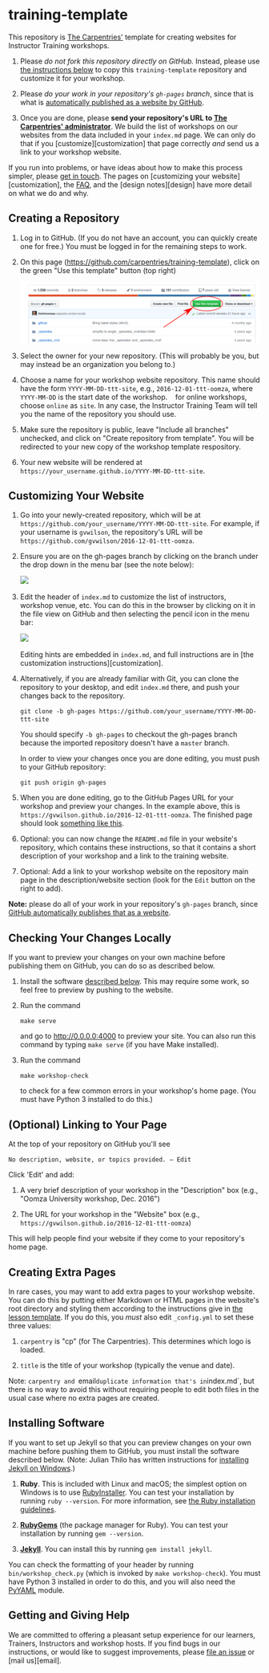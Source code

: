# training-template

This repository is [The Carpentries'][carpentry-site]
template for creating websites for Instructor Training workshops.

1.  Please *do not fork this repository directly on GitHub.*
    Instead, please use [the instructions below](#creating-a-repository)
    to copy this `training-template` repository and customize it for your workshop.

2.  Please *do your work in your repository's `gh-pages` branch*,
    since that is what is
    [automatically published as a website by GitHub][github-project-pages].

3.  Once you are done,
    please **send your repository's URL to [The Carpentries' administrator][contact]**.
    We build the list of workshops on our websites from the data included in your `index.md` page.
    We can only do that if you [customize][customization] that page correctly
    *and* send us a link to your workshop website.

If you run into problems,
or have ideas about how to make this process simpler,
please [get in touch](#getting-and-giving-help).
The pages on [customizing your website][customization],
the [FAQ][faq],
and the [design notes][design] have more detail on what we do and why.

## Creating a Repository

1.  Log in to GitHub.
    (If you do not have an account, you can quickly create one for free.)
    You must be logged in for the remaining steps to work.

2.  On this page (<https://github.com/carpentries/training-template>),
    click on the green "Use this template" button (top right)

    ![screenshot of this repository's GitHub page with an arrow pointing to the the 'use this template' button on the top left](fig/select-github-use-template.png?raw=true)

3.  Select the owner for your new repository.
    (This will probably be you, but may instead be an organization you belong to.)

4.  Choose a name for your workshop website repository.
    This name should have the form `YYYY-MM-DD-ttt-site`,
    e.g., `2016-12-01-ttt-oomza`,
    where `YYYY-MM-DD` is the start date of the workshop.
    for online workshops, choose `online` as `site`.
    In any case, the Instructor Training Team will tell you
    the name of the repository you should use.

5.  Make sure the repository is public, leave "Include all branches" unchecked, and click on "Create
    repository from template". You will be redirected to your new copy of the workshop template
    respository.

6. Your new website will be rendered at `https://your_username.github.io/YYYY-MM-DD-ttt-site`.


## Customizing Your Website

1.  Go into your newly-created repository,
    which will be at `https://github.com/your_username/YYYY-MM-DD-ttt-site`.
    For example,
    if your username is `gvwilson`,
    the repository's URL will be `https://github.com/gvwilson/2016-12-01-ttt-oomza`.

3.  Ensure you are on the gh-pages branch by clicking on the branch under the drop
    down in the menu bar (see the note below):

    ![](fig/select-gh-pages-branch.png?raw=true)

3.  Edit the header of `index.md` to customize the list of instructors,
    workshop venue, etc.
    You can do this in the browser by clicking on it in the file view on GitHub
    and then selecting the pencil icon in the menu bar:

    ![](fig/edit-index-file-menu-bar.png?raw=true)

    Editing hints are embedded in `index.md`,
    and full instructions are in [the customization instructions][customization].

6.  Alternatively,
    if you are already familiar with Git,
    you can clone the repository to your desktop,
    and edit `index.md` there,
    and push your changes back to the repository.

    ~~~
    git clone -b gh-pages https://github.com/your_username/YYYY-MM-DD-ttt-site
    ~~~

    You should specify `-b gh-pages` to checkout the gh-pages branch because the imported
    repository doesn't have a `master` branch.

    In order to view your changes once you are done editing,
    you must push to your GitHub repository:

    ~~~
    git push origin gh-pages
    ~~~

7.  When you are done editing,
    go to the GitHub Pages URL for your workshop and preview your changes.
    In the example above, this is `https://gvwilson.github.io/2016-12-01-ttt-oomza`.
    The finished page should look [something like this](fig/completed-page.png?raw=true).

8.  Optional: you can now change the `README.md` file in your website's repository, which contains these instructions, so that it contains a short description of your workshop and a link to the training website.

9.  Optional: Add a link to your workshop website on the repository main page in the description/website section (look for the `Edit` button on the right to add).

**Note:**
please do all of your work in your repository's `gh-pages` branch,
since [GitHub automatically publishes that as a website][github-project-pages].

## Checking Your Changes Locally

If you want to preview your changes on your own machine before publishing them on GitHub,
you can do so as described below.

1.  Install the software [described below](#installing-software).
    This may require some work,
    so feel free to preview by pushing to the website.

2.  Run the command

    ~~~
    make serve
    ~~~

    and go to <http://0.0.0.0:4000> to preview your site.
    You can also run this command by typing `make serve`
    (if you have Make installed).

3.  Run the command

    ~~~
    make workshop-check
    ~~~

    to check for a few common errors in your workshop's home page.
    (You must have Python 3 installed to do this.)

## (Optional) Linking to Your Page

At the top of your repository on GitHub you'll see

~~~
No description, website, or topics provided. — Edit
~~~

Click 'Edit' and add:

1.  A very brief description of your workshop in the "Description" box (e.g., "Oomza University workshop, Dec. 2016")

2.  The URL for your workshop in the "Website" box (e.g., `https://gvwilson.github.io/2016-12-01-ttt-oomza`)

This will help people find your website if they come to your repository's home page.

## Creating Extra Pages

In rare cases,
you may want to add extra pages to your workshop website.
You can do this by putting either Markdown or HTML pages in the website's root directory
and styling them according to the instructions give in
[the lesson template][lesson-example].
If you do this,
you *must* also edit `_config.yml` to set these three values:

1.  `carpentry` is "cp" (for The Carpentries).
    This determines which logo is loaded.

2.  `title` is the title of your workshop (typically the venue and date).

Note: `carpentry and `email` duplicate information that's in `index.md`,
but there is no way to avoid this
without requiring people to edit both files in the usual case
where no extra pages are created.

## Installing Software

If you want to set up Jekyll
so that you can preview changes on your own machine before pushing them to GitHub,
you must install the software described below.
(Note: Julian Thilo has written instructions for
[installing Jekyll on Windows][jekyll-windows].)

1.  **Ruby**.
    This is included with Linux and macOS;
    the simplest option on Windows is to use [RubyInstaller][ruby-installer].
    You can test your installation by running `ruby --version`.
    For more information,
    see [the Ruby installation guidelines][ruby-install-guide].

2.  **[RubyGems][rubygems]**
    (the package manager for Ruby).
    You can test your installation by running `gem --version`.

3.  **[Jekyll][jekyll]**.
    You can install this by running `gem install jekyll`.

You can check the formatting of your header by running `bin/workshop_check.py`
(which is invoked by `make workshop-check`).
You must have Python 3 installed in order to do this,
and you will also need the [PyYAML][pyyaml] module.

## Getting and Giving Help

We are committed to offering a pleasant setup experience for our learners, Trainers, Instructors and workshop hosts.
If you find bugs in our instructions,
or would like to suggest improvements,
please [file an issue][issues]
or [mail us][email].

[carpentry-site]: https://carpentries.org/
[contact]: mailto:checkout@carpentries.org
[faq]: https://carpentries.github.io/workshop-template/faq/
[github-project-pages]: https://help.github.com/articles/creating-project-pages-manually/
[importer]: http://import.github.com/new
[issues]: https://github.com/carpentries/training-template/issues
[jekyll]: https://jekyllrb.com/
[jekyll-windows]: http://jekyll-windows.juthilo.com/
[lesson-example]: https://carpentries.github.io/lesson-example/
[pyyaml]: https://pypi.python.org/pypi/PyYAML
[ruby-install-guide]: https://www.ruby-lang.org/en/downloads/
[ruby-installer]: http://rubyinstaller.org/
[rubygems]: https://rubygems.org/pages/download/
[self-organized-workshop-form]: https://amy.carpentries.org/forms/self-organised/
[swc-site]: http://software-carpentry.org
[lc-site]: https://librarycarpentry.org
